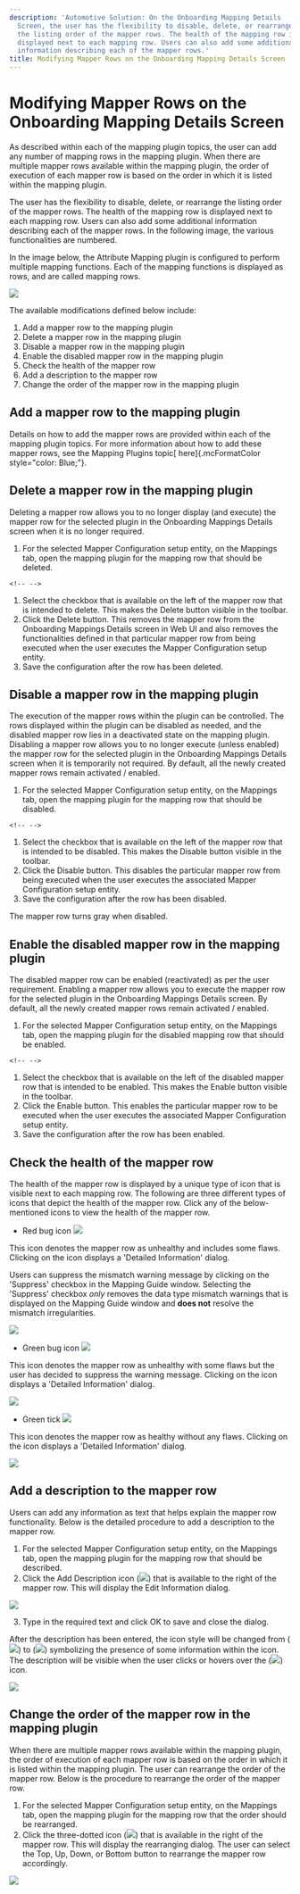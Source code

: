 ```yaml
---
description: 'Automotive Solution: On the Onboarding Mapping Details
  Screen, the user has the flexibility to disable, delete, or rearrange
  the listing order of the mapper rows. The health of the mapping row is
  displayed next to each mapping row. Users can also add some additional
  information describing each of the mapper rows.'
title: Modifying Mapper Rows on the Onboarding Mapping Details Screen
---
```


Modifying Mapper Rows on the Onboarding Mapping Details Screen
==============================================================

As described within each of the mapping plugin topics, the user can add
any number of mapping rows in the mapping plugin. When there are
multiple mapper rows available within the mapping plugin, the order of
execution of each mapper row is based on the order in which it is listed
within the mapping plugin.

The user has the flexibility to disable, delete, or rearrange the
listing order of the mapper rows. The health of the mapping row is
displayed next to each mapping row. Users can also add some additional
information describing each of the mapper rows. In the following image,
the various functionalities are numbered.

In the image below, the Attribute Mapping plugin is configured to
perform multiple mapping functions. Each of the mapping functions is
displayed as rows, and are called mapping rows.

![](../../Resources/Images/Data%20Onboarding/154.png)

The available modifications defined below include:

1.  Add a mapper row to the mapping plugin
2.  Delete a mapper row in the mapping plugin
3.  Disable a mapper row in the mapping plugin
4.  Enable the disabled mapper row in the mapping plugin
5.  Check the health of the mapper row
6.  Add a description to the mapper row
7.  Change the order of the mapper row in the mapping plugin

Add a mapper row to the mapping plugin
--------------------------------------

Details on how to add the mapper rows are provided within each of the
mapping plugin topics. For more information about how to add these
mapper rows, see the Mapping Plugins topic[ here]{.mcFormatColor
style="color: Blue;"}.

Delete a mapper row in the mapping plugin
-----------------------------------------

Deleting a mapper row allows you to no longer display (and execute) the
mapper row for the selected plugin in the Onboarding Mappings Details
screen when it is no longer required.

1.  For the selected Mapper Configuration setup entity, on the Mappings
    tab, open the mapping plugin for the mapping row that should be
    deleted.

```{=html}
<!-- -->
```
1.  Select the checkbox that is available on the left of the mapper row
    that is intended to delete. This makes the Delete button visible in
    the toolbar.
2.  Click the Delete button. This removes the mapper row from the
    Onboarding Mappings Details screen in Web UI and also removes the
    functionalities defined in that particular mapper row from being
    executed when the user executes the Mapper Configuration setup
    entity.
3.  Save the configuration after the row has been deleted.

Disable a mapper row in the mapping plugin
------------------------------------------

The execution of the mapper rows within the plugin can be controlled.
The rows displayed within the plugin can be disabled as needed, and the
disabled mapper row lies in a deactivated state on the mapping plugin.
Disabling a mapper row allows you to no longer execute (unless enabled)
the mapper row for the selected plugin in the Onboarding Mappings
Details screen when it is temporarily not required. By default, all the
newly created mapper rows remain activated / enabled.

1.  For the selected Mapper Configuration setup entity, on the Mappings
    tab, open the mapping plugin for the mapping row that should be
    disabled.

```{=html}
<!-- -->
```
1.  Select the checkbox that is available on the left of the mapper row
    that is intended to be disabled. This makes the Disable button
    visible in the toolbar.
2.  Click the Disable button. This disables the particular mapper row
    from being executed when the user executes the associated Mapper
    Configuration setup entity.
3.  Save the configuration after the row has been disabled.

The mapper row turns gray when disabled.

Enable the disabled mapper row in the mapping plugin
----------------------------------------------------

The disabled mapper row can be enabled (reactivated) as per the user
requirement. Enabling a mapper row allows you to execute the mapper row
for the selected plugin in the Onboarding Mappings Details screen. By
default, all the newly created mapper rows remain activated / enabled.

1.  For the selected Mapper Configuration setup entity, on the Mappings
    tab, open the mapping plugin for the disabled mapping row that
    should be enabled.

```{=html}
<!-- -->
```
1.  Select the checkbox that is available on the left of the disabled
    mapper row that is intended to be enabled. This makes the Enable
    button visible in the toolbar.
2.  Click the Enable button. This enables the particular mapper row to
    be executed when the user executes the associated Mapper
    Configuration setup entity.
3.  Save the configuration after the row has been enabled.

Check the health of the mapper row
----------------------------------

The health of the mapper row is displayed by a unique type of icon that
is visible next to each mapping row. The following are three different
types of icons that depict the health of the mapper row. Click any of
the below-mentioned icons to view the health of the mapper row.

-   Red bug icon
    ![](../../Resources/Images/Data%20Onboarding/Red%20bug.png)

This icon denotes the mapper row as unhealthy and includes some flaws.
Clicking on the icon displays a \'Detailed Information\' dialog.

Users can suppress the mismatch warning message by clicking on the
\'Suppress\' checkbox in the Mapping Guide window. Selecting the
\'Suppress\' checkbox *only* removes the data type mismatch warnings
that is displayed on the Mapping Guide window and **does not** resolve
the mismatch irregularities.

![](../../Resources/Images/Data%20Onboarding/157.png)

-   Green bug icon
    ![](../../Resources/Images/Data%20Onboarding/Green%20bug.png)

This icon denotes the mapper row as unhealthy with some flaws but the
user has decided to suppress the warning message. Clicking on the icon
displays a \'Detailed Information\' dialog.

![](../../Resources/Images/Data%20Onboarding/156.png)

-   Green tick
    ![](../../Resources/Images/Data%20Onboarding/All%20correct.png)

This icon denotes the mapper row as healthy without any flaws. Clicking
on the icon displays a \'Detailed Information\' dialog.

![](../../Resources/Images/Data%20Onboarding/155.png)

Add a description to the mapper row
-----------------------------------

Users can add any information as text that helps explain the mapper row
functionality. Below is the detailed procedure to add a description to
the mapper row.

1.  For the selected Mapper Configuration setup entity, on the Mappings
    tab, open the mapping plugin for the mapping row that should be
    described.
2.  Click the Add Description icon
    (![](../../Resources/Images/Data%20Onboarding/Add%20description%20Icon.png))
    that is available to the right of the mapper row. This will display
    the Edit Information dialog.

![](../../Resources/Images/Data%20Onboarding/158.png)

3.  Type in the required text and click OK to save and close the dialog.

After the description has been entered, the icon style will be changed
from
(![](../../Resources/Images/Data%20Onboarding/Add%20description%20Icon.png))
to
(![](../../Resources/Images/Data%20Onboarding/Description%20added.png))
symbolizing the presence of some information within the icon. The
description will be visible when the user clicks or hovers over the
(![](../../Resources/Images/Data%20Onboarding/Description%20added.png))
icon.

![](../../Resources/Images/Data%20Onboarding/159.png)

Change the order of the mapper row in the mapping plugin
--------------------------------------------------------

When there are multiple mapper rows available within the mapping plugin,
the order of execution of each mapper row is based on the order in which
it is listed within the mapping plugin. The user can rearrange the order
of the mapper row. Below is the procedure to rearrange the order of the
mapper row.

1.  For the selected Mapper Configuration setup entity, on the Mappings
    tab, open the mapping plugin for the mapping row that the order
    should be rearranged.
2.  Click the three-dotted icon
    (![](../../Resources/Images/Data%20Onboarding/three%20dotted%20icon.png))
    that is available in the right of the mapper row. This will display
    the rearranging dialog. The user can select the Top, Up, Down, or
    Bottom button to rearrange the mapper row accordingly.

![](../../Resources/Images/Data%20Onboarding/160.png)
